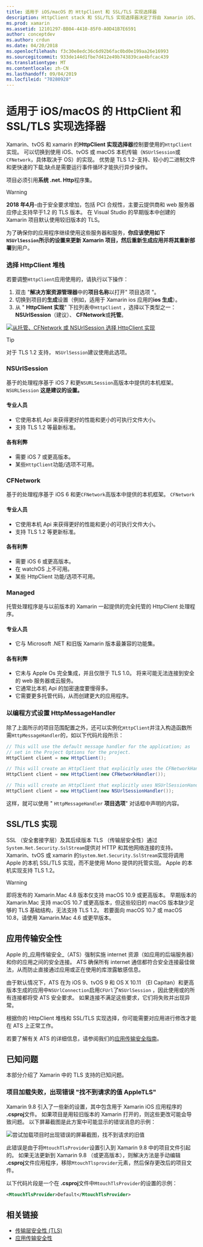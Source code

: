 ```yaml
---
title: 适用于 iOS/macOS 的 HttpClient 和 SSL/TLS 实现选择器
description: HttpClient stack 和 SSL/TLS 实现选择器决定了将由 Xamarin iOS、tvOS 或 macOS 应用使用的 HttpClient 和 SSL/TLS 实现。
ms.prod: xamarin
ms.assetid: 12101297-BB04-4410-85F0-A0D41B7E6591
author: conceptdev
ms.author: crdun
ms.date: 04/20/2018
ms.openlocfilehash: f3c30e8edc36c6d92b6fac0bd0e199aa26e16993
ms.sourcegitcommit: 933de144d1fbe7d412e49b743839cae4bfcac439
ms.translationtype: MT
ms.contentlocale: zh-CN
ms.lasthandoff: 09/04/2019
ms.locfileid: "70280928"
---
```

# <a name="httpclient-and-ssltls-implementation-selector-for-iosmacos"></a>适用于 iOS/macOS 的 HttpClient 和 SSL/TLS 实现选择器

Xamarin、tvOS 和 xamarin 的**HttpClient 实现选择器**控制要使用的`HttpClient`实现。 可以切换到使用 iOS、tvOS 或 macOS 本机传输（`NSUrlSession`或`CFNetwork`，具体取决于 OS）的实现。 优势是 TLS 1.2-支持、较小的二进制文件和更快速的下载;缺点是需要运行事件循环才能执行异步操作。

项目必须引用**系统 .net. Http**程序集。

> [!WARNING]
> **2018 年4月**–由于安全要求增加，包括 PCI 合规性，主要云提供商和 web 服务器应停止支持早于1.2 的 TLS 版本。 在 Visual Studio 的早期版本中创建的 Xamarin 项目默认使用较旧版本的 TLS。
>
> 为了确保你的应用程序继续使用这些服务器和服务，**你应该使用如下`NSUrlSession`所示的设置来更新 Xamarin 项目，然后重新生成应用并将其重新部署**到用户。

### <a name="selecting-an-httpclient-stack"></a>选择 HttpClient 堆栈

若要调整`HttpClient`应用使用的，请执行以下操作：

1. 双击 "**解决方案资源管理器**中的**项目名称**以打开" 项目选项 "。
2. 切换到项目的**生成**设置（例如，适用于 Xamarin ios 应用的**ios 生成**）。
3. 从 " **HttpClient 实现**" 下拉列表中`HttpClient` ，选择以下类型之一：**NSUrlSession**（建议）、 **CFNetwork**或**托管**。

[![从托管、CFNetwork 或 NSUrlSession 选择 HttpClient 实现](http-stack-images/http-xs-sml.png)](http-stack-images/http-xs.png#lightbox)

> [!TIP]
> 对于 TLS 1.2 支持， `NSUrlSession`建议使用此选项。

### <a name="nsurlsession"></a>NSUrlSession

基于的处理程序基于 iOS 7 和更`NSURLSession`高版本中提供的本机框架。 `NSURLSession` 
**这是建议的设置。**

#### <a name="pros"></a>专业人员

- 它使用本机 Api 来获得更好的性能和更小的可执行文件大小。
- 支持 TLS 1.2 等最新标准。

#### <a name="cons"></a>各有利弊

- 需要 iOS 7 或更高版本。
- 某些`HttpClient`功能/选项不可用。

### <a name="cfnetwork"></a>CFNetwork

基于的处理程序基于 iOS 6 和更`CFNetwork`高版本中提供的本机框架。 `CFNetwork`

#### <a name="pros"></a>专业人员

- 它使用本机 Api 来获得更好的性能和更小的可执行文件大小。
- 支持 TLS 1.2 等更新标准。

#### <a name="cons"></a>各有利弊

- 需要 iOS 6 或更高版本。
- 在 watchOS 上不可用。
- 某些 HttpClient 功能/选项不可用。

### <a name="managed"></a>Managed

托管处理程序是与以前版本的 Xamarin 一起提供的完全托管的 HttpClient 处理程序。

#### <a name="pros"></a>专业人员

- 它与 Microsoft .NET 和旧版 Xamarin 版本最兼容的功能集。

#### <a name="cons"></a>各有利弊

- 它未与 Apple Os 完全集成，并且仅限于 TLS 1.0。 将来可能无法连接到安全的 web 服务器或云服务。
- 它通常比本机 Api 的加密速度要慢得多。
- 它需要更多托管代码，从而创建更大的应用程序。

### <a name="programmatically-setting-the-httpmessagehandler"></a>以编程方式设置 HttpMessageHandler

除了上面所示的项目范围配置之外，还可以实例化`HttpClient`并注入构造函数所需`HttpMessageHandler`的，如以下代码片段所示：

```csharp
// This will use the default message handler for the application; as
// set in the Project Options for the project.
HttpClient client = new HttpClient();

// This will create an HttpClient that explicitly uses the CFNetworkHandler
HttpClient client = new HttpClient(new CFNetworkHandler());

// This will create an HttpClient that explicitly uses NSUrlSessionHandler
HttpClient client = new HttpClient(new NSUrlSessionHandler());
```

这样，就可以使用 " `HttpMessageHandler` **项目选项**" 对话框中声明的内容。

## <a name="ssltls-implementation"></a>SSL/TLS 实现

SSL （安全套接字层）及其后续版本 TLS （传输层安全性）通过`System.Net.Security.SslStream`提供对 HTTP 和其他网络连接的支持。 Xamarin、tvOS 或 xamarin 的`System.Net.Security.SslStream`实现将调用 Apple 的本机 SSL/TLS 实现，而不是使用 Mono 提供的托管实现。 Apple 的本机实现支持 TLS 1.2。

> [!WARNING]
> 即将发布的 Xamarin.Mac 4.8 版本仅支持 macOS 10.9 或更高版本。
> 早期版本的 Xamarin.Mac 支持 macOS 10.7 或更高版本，但这些较旧的 macOS 版本缺少足够的 TLS 基础结构，无法支持 TLS 1.2。 若要面向 macOS 10.7 或 macOS 10.8，请使用 Xamarin.Mac 4.6 或更早版本。

## <a name="app-transport-security"></a>应用传输安全性

Apple 的_应用传输安全_（ATS）强制实施 internet 资源（如应用的后端服务器）和你的应用之间的安全连接。 ATS 确保所有 internet 通信都符合安全连接最佳做法，从而防止直接通过应用或正在使用的库泄露敏感信息。

由于默认情况下，ATS 在为 iOS 9、tvOS 9 和 OS X 10.11 （El Capitan）和更高版本生成的应用中`NSUrlConnection`启用`CFUrl`了`NSUrlSession` ，因此使用或的所有连接都将受 ATS 安全要求。 如果连接不满足这些要求，它们将失败并出现异常。

根据你的 HttpClient 堆栈和 SSL/TLS 实现选择，你可能需要对应用进行修改才能在 ATS 上正常工作。

若要了解有关 ATS 的详细信息，请参阅我们的[应用传输安全指南](~/ios/app-fundamentals/ats.md)。

## <a name="known-issues"></a>已知问题

本部分介绍了 Xamarin 中的 TLS 支持的已知问题。

### <a name="project-failed-to-load-with-error-requested-value-appletls-wasnt-found"></a>项目加载失败，出现错误 "找不到请求的值 AppleTLS"

Xamarin 9.8 引入了一些新的设置，其中包含用于 Xamarin iOS 应用程序的 **.csproj**文件。 如果项目是用较旧版本的 Xamarin 打开的，则这些更改可能会导致问题。 以下屏幕截图是此方案中可能显示的错误消息的示例：

![尝试加载项目时出现错误的屏幕截图，找不到请求的旧值](http-stack-images/tlserror-xs.png)

此错误是由于将`MtouchTlsProvider`设置引入到 Xamarin 9.8 中的项目文件引起的。 如果无法更新到 Xamarin 9.8 （或更高版本），则解决方法是手动编辑 **.csproj**文件应用程序，移除`MtouchTlsprovider`元素，然后保存更改后的项目文件。

以下代码片段是一个在 **.csproj**文件中`MtouchTlsProvider`的设置的示例：

```xml
<MtouchTlsProvider>Default</MtouchTlsProvider>
```

## <a name="related-links"></a>相关链接

- [传输层安全性 (TLS)](~/cross-platform/app-fundamentals/transport-layer-security.md)
- [应用传输安全性](~/ios/app-fundamentals/ats.md)
